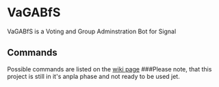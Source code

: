 # VaGABfS
 VaGABfS is a Voting and Group Adminstration Bot for Signal
## Commands
Possible commands are listed on the [wiki page](https://github.com/Flottegurke/SBbFlottegurke/wiki)
###Please note, that this project is still in it's anpla phase and not ready to be used jet.
